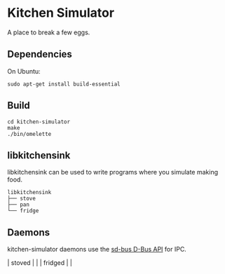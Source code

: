 # Kitchen Simulator

A place to break a few eggs.

## Dependencies

On Ubuntu:
```
sudo apt-get install build-essential
```

## Build

```
cd kitchen-simulator
make
./bin/omelette
```

## libkitchensink

libkitchensink can be used to write programs where you simulate making food.

```
libkitchensink
├── stove
├── pan
└── fridge
```

## Daemons

kitchen-simulator daemons use the [sd-bus D-Bus API](https://0pointer.net/blog/the-new-sd-bus-api-of-systemd.html) for IPC.

| stoved | |
| fridged | |

